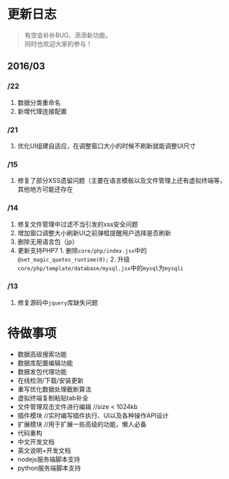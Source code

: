 # 更新日志
> 有空会补补BUG、添添新功能。    
> 同时也欢迎大家的参与！

## 2016/03

### /22
  1. 数据分类重命名
  2. 新增代理连接配置

### /21
  1. 优化UI组建自适应，在调整窗口大小的时候不刷新就能调整UI尺寸

### /15
  1. 修复了部分XSS遗留问题（主要在语言模板以及文件管理上还有虚拟终端等，其他地方可能还存在

### /14
  1. 修复文件管理中过滤不当引发的xss安全问题
  2. 增加窗口调整大小刷新UI之前弹框提醒用户选择是否刷新
  3. 删除无用语言包（jp）
  4. 更新支持PHP7
    1. 删除`core/php/index.jsx`中的`@set_magic_quotes_runtime(0);`
    2. 升级`core/php/template/database/mysql.jsx`中的`mysql`为`mysqli`

### /13
  1. 修复源码中`jquery`库缺失问题

# 待做事项
  * 数据高级搜索功能
  * 数据库配置编辑功能
  * 数据发包代理功能
  * 在线检测/下载/安装更新
  * 重写优化数据处理截断算法
  * 虚拟终端复制粘贴tab补全
  * 文件管理双击文件进行编辑 //size < 1024kb
  * 插件模块 //实时编写插件执行、UI以及各种操作API设计
  * 扩展模块 //用于扩展一些高级的功能，懒人必备
  * 代码重构
  * 中文开发文档
  * 英文说明+开发文档
  * nodejs服务端脚本支持
  * python服务端脚本支持
